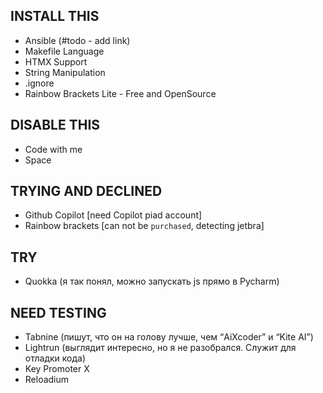 ## INSTALL THIS

- Ansible (#todo - add link)
- Makefile Language
- HTMX Support
- String Manipulation
- .ignore
- Rainbow Brackets Lite - Free and OpenSource

 
## DISABLE THIS

- Code with me
- Space

## TRYING AND DECLINED

- Github Copilot [need Copilot piad account]
- Rainbow brackets [can not be `purchased`, detecting jetbra]

## TRY

- Quokka (я так понял, можно запускать js прямо в Pycharm)

## NEED TESTING

- Tabnine (пишут, что он на голову лучше, чем “AiXcoder” и “Kite AI”)
- Lightrun (выглядит интересно, но я не разобрался. Служит для отладки кода)
- Key Promoter X
- Reloadium
